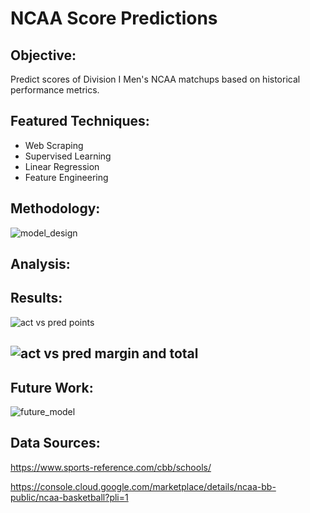 # NCAA Score Predictions

## Objective:

Predict scores of Division I Men's NCAA matchups based on historical performance metrics.

## Featured Techniques:

- Web Scraping 
- Supervised Learning
- Linear Regression
- Feature Engineering 

## Methodology:

![model_design](https://i.loli.net/2020/06/17/3e9YkJ7guAHFsUb.png)



## Analysis:

## Results:

![act vs pred points](https://i.loli.net/2020/06/17/ivatoHVCR5Qyzuw.png)

## ![act vs pred margin and total](https://i.loli.net/2020/06/17/7zTZY8RkBLAm6ep.png)

## Future Work:

![future_model](https://i.loli.net/2020/06/17/kCR6MTfdmFejvlb.png)

## Data Sources:

https://www.sports-reference.com/cbb/schools/

https://console.cloud.google.com/marketplace/details/ncaa-bb-public/ncaa-basketball?pli=1